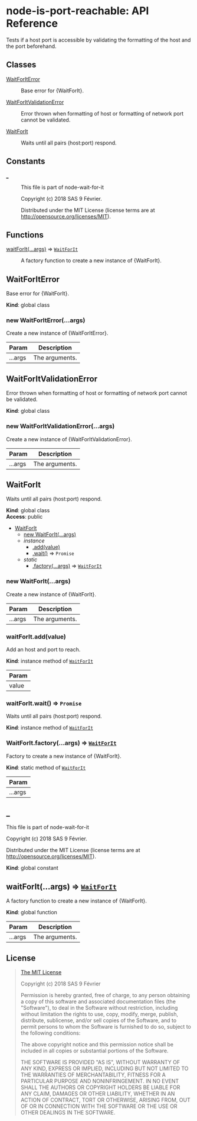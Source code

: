 # node-is-port-reachable: API Reference

Tests if a host port is accessible by validating the formatting of the host and the port beforehand.

## Classes

<dl>
<dt><a href="#WaitForItError">WaitForItError</a></dt>
<dd><p>Base error for {WaitForIt}.</p>
</dd>
<dt><a href="#WaitForItValidationError">WaitForItValidationError</a></dt>
<dd><p>Error thrown when formatting of host or formatting of network port cannot be validated.</p>
</dd>
<dt><a href="#WaitForIt">WaitForIt</a></dt>
<dd><p>Waits until all pairs (host:port) respond.</p>
</dd>
</dl>

## Constants

<dl>
<dt><a href="#_">_</a></dt>
<dd><p>This file is part of node-wait-for-it</p>
<p>Copyright (c) 2018 SAS 9 Février.</p>
<p>Distributed under the MIT License (license terms are at <a href="http://opensource.org/licenses/MIT">http://opensource.org/licenses/MIT</a>).</p>
</dd>
</dl>

## Functions

<dl>
<dt><a href="#waitForIt">waitForIt(...args)</a> ⇒ <code><a href="#WaitForIt">WaitForIt</a></code></dt>
<dd><p>A factory function to create a new instance of {WaitForIt}.</p>
</dd>
</dl>

<a name="WaitForItError"></a>

## WaitForItError
Base error for {WaitForIt}.

**Kind**: global class  
<a name="new_WaitForItError_new"></a>

### new WaitForItError(...args)
Create a new instance of {WaitForItError}.


| Param | Description |
| --- | --- |
| ...args | The arguments. |

<a name="WaitForItValidationError"></a>

## WaitForItValidationError
Error thrown when formatting of host or formatting of network port cannot be validated.

**Kind**: global class  
<a name="new_WaitForItValidationError_new"></a>

### new WaitForItValidationError(...args)
Create a new instance of {WaitForItValidationError}.


| Param | Description |
| --- | --- |
| ...args | The arguments. |

<a name="WaitForIt"></a>

## WaitForIt
Waits until all pairs (host:port) respond.

**Kind**: global class  
**Access**: public  

* [WaitForIt](#WaitForIt)
    * [new WaitForIt(...args)](#new_WaitForIt_new)
    * _instance_
        * [.add(value)](#WaitForIt+add)
        * [.wait()](#WaitForIt+wait) ⇒ <code>Promise</code>
    * _static_
        * [.factory(...args)](#WaitForIt.factory) ⇒ [<code>WaitForIt</code>](#WaitForIt)

<a name="new_WaitForIt_new"></a>

### new WaitForIt(...args)
Create a new instance of {WaitForIt}.


| Param | Description |
| --- | --- |
| ...args | The arguments. |

<a name="WaitForIt+add"></a>

### waitForIt.add(value)
Add an host and port to reach.

**Kind**: instance method of [<code>WaitForIt</code>](#WaitForIt)  

| Param |
| --- |
| value | 

<a name="WaitForIt+wait"></a>

### waitForIt.wait() ⇒ <code>Promise</code>
Waits until all pairs (host:port) respond.

**Kind**: instance method of [<code>WaitForIt</code>](#WaitForIt)  
<a name="WaitForIt.factory"></a>

### WaitForIt.factory(...args) ⇒ [<code>WaitForIt</code>](#WaitForIt)
Factory to create a new instance of {WaitForIt}.

**Kind**: static method of [<code>WaitForIt</code>](#WaitForIt)  

| Param |
| --- |
| ...args | 

<a name="_"></a>

## _
This file is part of node-wait-for-it

Copyright (c) 2018 SAS 9 Février.

Distributed under the MIT License (license terms are at http://opensource.org/licenses/MIT).

**Kind**: global constant  
<a name="waitForIt"></a>

## waitForIt(...args) ⇒ [<code>WaitForIt</code>](#WaitForIt)
A factory function to create a new instance of {WaitForIt}.

**Kind**: global function  

| Param | Description |
| --- | --- |
| ...args | The arguments. |


## <a name="license"> License

>
> [The MIT License](https://opensource.org/licenses/MIT)
>
> Copyright (c) 2018 SAS 9 Février
>
> Permission is hereby granted, free of charge, to any person obtaining a copy
> of this software and associated documentation files (the "Software"), to deal
> in the Software without restriction, including without limitation the rights
> to use, copy, modify, merge, publish, distribute, sublicense, and/or sell
> copies of the Software, and to permit persons to whom the Software is
> furnished to do so, subject to the following conditions:
>
> The above copyright notice and this permission notice shall be included in all
> copies or substantial portions of the Software.
>
> THE SOFTWARE IS PROVIDED "AS IS", WITHOUT WARRANTY OF ANY KIND, EXPRESS OR
> IMPLIED, INCLUDING BUT NOT LIMITED TO THE WARRANTIES OF MERCHANTABILITY,
> FITNESS FOR A PARTICULAR PURPOSE AND NONINFRINGEMENT. IN NO EVENT SHALL THE
>AUTHORS OR COPYRIGHT HOLDERS BE LIABLE FOR ANY CLAIM, DAMAGES OR OTHER
> LIABILITY, WHETHER IN AN ACTION OF CONTRACT, TORT OR OTHERWISE, ARISING FROM,
> OUT OF OR IN CONNECTION WITH THE SOFTWARE OR THE USE OR OTHER DEALINGS IN THE
> SOFTWARE.
>
